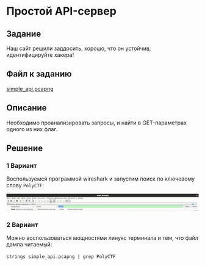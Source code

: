 # Простой API-сервер

## Задание
Наш сайт решили заддосить, хорошо, что он устойчив, идентифицируйте хакера!

## Файл к заданию
[simple_api.pcapng](https://polyctf.qookie.tech/SimpleApi/simple_api.pcapng)

## Описание
Необходимо проанализировать запросы, и найти в GET-параметрах одного из них флаг.

## Решение

### 1 Вариант
Воспользуемся программой wireshark и запустим поиск по ключевому слову `PolyCTF`:

![wireshark](./img/wireshark.jpg)

### 2 Вариант
Можно воспользоваться мощностями линукс терминала и тем, что файл дампа читаемый:

`strings simple_api.pcapng | grep PolyCTF`
